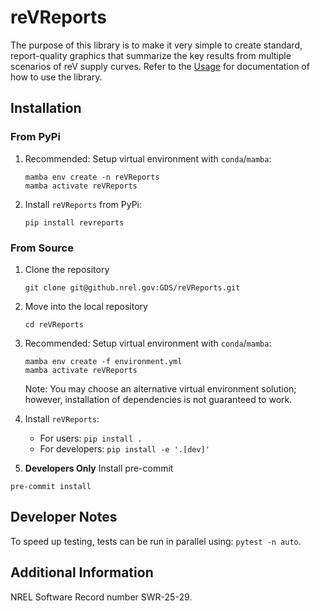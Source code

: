 # reVReports
The purpose of this library is to make it very simple to create standard, report-quality graphics that summarize the key results from multiple scenarios of reV supply curves. Refer to the [Usage](USAGE.md) for documentation of how to use the library.

## Installation

###  From PyPi

1. Recommended: Setup virtual environment with `conda`/`mamba`:
    ```commandline
    mamba env create -n reVReports
    mamba activate reVReports
    ```

2. Install `reVReports` from PyPi:
    ```commandline
    pip install revreports
    ```


###  From Source

1. Clone the repository
    ```commandline
    git clone git@github.nrel.gov:GDS/reVReports.git
    ```

2. Move into the local repository
    ```command line
    cd reVReports
    ```

3. Recommended: Setup virtual environment with `conda`/`mamba`:
    ```commandline
    mamba env create -f environment.yml
    mamba activate reVReports
    ```
    Note: You may choose an alternative virtual environment solution; however, installation of dependencies is not guaranteed to work.

4. Install `reVReports`:
    - For users: `pip install .`
    - For developers: `pip install -e '.[dev]'`

5. **Developers Only** Install pre-commit
```commandline
pre-commit install
```

## Developer Notes
To speed up testing, tests can be run in parallel using: `pytest -n auto`.

## Additional Information
NREL Software Record number SWR-25-29.
